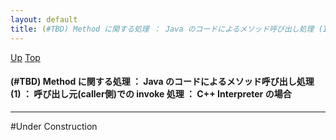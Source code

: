 ```yaml
---
layout: default
title: (#TBD) Method に関する処理 ： Java のコードによるメソッド呼び出し処理 (1) ： 呼び出し元(caller側)での invoke 処理 ： C++ Interpreter の場合
---
```

[Up](no3059lvH.html) [Top](../index.html)

#### (#TBD) Method に関する処理 ： Java のコードによるメソッド呼び出し処理 (1) ： 呼び出し元(caller側)での invoke 処理 ： C++ Interpreter の場合

--- 
#Under Construction





